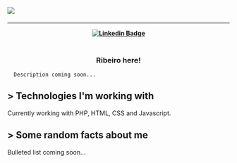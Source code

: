 ![](https://media3.giphy.com/media/bGgsc5mWoryfgKBx1u/giphy.gif)

<h4 align="center">
  <!--<img src="img/cover.jpg" />-->
  <hr>

  [![Linkedin Badge](https://img.shields.io/badge/-Linkedin-blue?style=for-the-badge&logo=Linkedin&logoColor=white&link=https://github.com/lucasribeiro1024b)](https://www.linkedin.com/in/lucas-ribeiro-php-developer/)

</h4>

<h3 align="center">
  <br>
  Ribeiro here!
  <br>
</h3>

```
  Description coming soon...
```

## > Technologies I'm working with
  Currently working with PHP, HTML, CSS and Javascript.
## > Some random facts about me
  Bulleted list coming soon...
